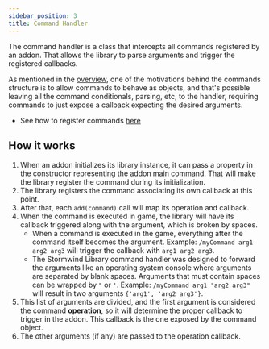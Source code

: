 ```yaml
---
sidebar_position: 3
title: Command Handler
---
```


The command handler is a class that intercepts all commands registered by an
addon. That allows the library to parse arguments and trigger the 
registered callbacks.

As mentioned in the [overview](overview), one of the motivations behind the
commands structure is to allow commands to behave as objects, and that's 
possible leaving all the command conditionals, parsing, etc, to the handler,
requiring commands to just expose a callback expecting the desired 
arguments.

* See how to register commands [here](command)

## How it works

1. When an addon initializes its library instance, it can pass a property in
the constructor representing the addon main command. That will make the 
library register the command during its initialization.
1. The library registers the command associating its own callback at this 
point.
1. After that, each `add(command)` call will map its operation and callback.
1. When the command is executed in game, the library will have its callback
triggered along with the argument, which is broken by spaces.
    * When a command is executed in the game, everything after the command 
    itself becomes the argument. Example: `/myCommand arg1 arg2 arg3` will 
    trigger the callback with `arg1 arg2 arg3`.
    * The Stormwind Library command handler was designed to forward the 
    arguments like an operating system console where arguments
    are separated by blank spaces. Arguments that must contain spaces can
    be wrapped by `"` or `'`. Example: `/myCommand arg1 "arg2 arg3"` will 
    result in two arguments `{'arg1', 'arg2 arg3'}`.
1. This list of arguments are divided, and the first argument is considered 
the command **operation**, so it will determine the proper callback to 
trigger in the addon. This callback is the one exposed by the command 
object.
1. The other arguments (if any) are passed to the operation callback.